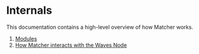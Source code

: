 # Internals

This documentation contains a high-level overview of how Matcher works.

1. [Modules](./modules.md)
2. [How Matcher interacts with the Waves Node](./waves-node-interaction.md)
